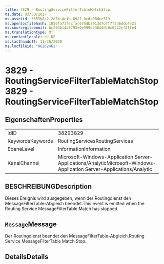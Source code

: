 ```yaml
---
title: 3829 - RoutingServiceFilterTableMatchStop
ms.date: 03/30/2017
ms.assetid: 3355b8c2-2d5b-4c1b-8981-0cda08dee519
ms.openlocfilehash: 1856fa71fecfac676db2913d7d7f7f2a6dcb4e21
ms.sourcegitcommit: bc293b14af795e0e999e3304dd40c0222cf2ffe4
ms.translationtype: MT
ms.contentlocale: de-DE
ms.lasthandoff: 11/26/2020
ms.locfileid: "96262462"
---
```

# <a name="3829---routingservicefiltertablematchstop"></a><span data-ttu-id="7e086-102">3829 - RoutingServiceFilterTableMatchStop</span><span class="sxs-lookup"><span data-stu-id="7e086-102">3829 - RoutingServiceFilterTableMatchStop</span></span>

## <a name="properties"></a><span data-ttu-id="7e086-103">Eigenschaften</span><span class="sxs-lookup"><span data-stu-id="7e086-103">Properties</span></span>  
  
|||  
|-|-|  
|<span data-ttu-id="7e086-104">id</span><span class="sxs-lookup"><span data-stu-id="7e086-104">ID</span></span>|<span data-ttu-id="7e086-105">3829</span><span class="sxs-lookup"><span data-stu-id="7e086-105">3829</span></span>|  
|<span data-ttu-id="7e086-106">Keywords</span><span class="sxs-lookup"><span data-stu-id="7e086-106">Keywords</span></span>|<span data-ttu-id="7e086-107">RoutingServices</span><span class="sxs-lookup"><span data-stu-id="7e086-107">RoutingServices</span></span>|  
|<span data-ttu-id="7e086-108">Ebene</span><span class="sxs-lookup"><span data-stu-id="7e086-108">Level</span></span>|<span data-ttu-id="7e086-109">Information</span><span class="sxs-lookup"><span data-stu-id="7e086-109">Information</span></span>|  
|<span data-ttu-id="7e086-110">Kanal</span><span class="sxs-lookup"><span data-stu-id="7e086-110">Channel</span></span>|<span data-ttu-id="7e086-111">Microsoft-Windows-Application Server-Applications/Analytic</span><span class="sxs-lookup"><span data-stu-id="7e086-111">Microsoft-Windows-Application Server-Applications/Analytic</span></span>|  
  
## <a name="description"></a><span data-ttu-id="7e086-112">BESCHREIBUNG</span><span class="sxs-lookup"><span data-stu-id="7e086-112">Description</span></span>  

 <span data-ttu-id="7e086-113">Dieses Ereignis wird ausgegeben, wenn der Routingdienst den MessageFilterTable-Abgleich beendet.</span><span class="sxs-lookup"><span data-stu-id="7e086-113">This event is emitted when the Routing Service MessageFilterTable Match has stopped.</span></span>  
  
## <a name="message"></a><span data-ttu-id="7e086-114">`Message`</span><span class="sxs-lookup"><span data-stu-id="7e086-114">Message</span></span>  

 <span data-ttu-id="7e086-115">Der Routingdienst beendet den MessageFilterTable-Abgleich.</span><span class="sxs-lookup"><span data-stu-id="7e086-115">Routing Service MessageFilterTable Match Stop.</span></span>  
  
## <a name="details"></a><span data-ttu-id="7e086-116">Details</span><span class="sxs-lookup"><span data-stu-id="7e086-116">Details</span></span>
